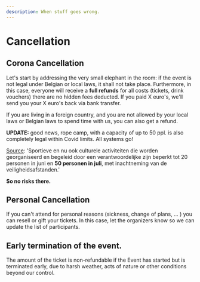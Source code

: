 ```yaml
---
description: When stuff goes wrong.
---
```


# Cancellation

## Corona Cancellation

Let's start by addressing the very small elephant in the room: if the event is not legal under Belgian or local laws, it shall not take place. Furthermore, in this case, everyone will receive a **full refunds** for all costs \(tickets, drink vouchers\) there are no hidden fees deducted. If you paid X euro's, we'll send you your X euro's back via bank transfer.

If you are living in a foreign country, and you are not allowed by your local laws or Belgian laws to spend time with us, you can also get a refund.

**UPDATE:** good news, rope camp, with a capacity of up to 50 ppl. is also completely legal within Covid limits. All systems go!

[Source](https://www.belgium.be/nl/corona): 'Sportieve en nu ook culturele activiteiten die worden georganiseerd en begeleid door een verantwoordelijke zijn beperkt tot 20 personen in juni en **50 personen in juli**, met inachtneming van de veiligheidsafstanden.'

**So no risks there.**

## Personal Cancellation

If you can't attend for personal reasons \(sickness, change of plans, ... \) you can resell or gift your tickets. In this case, let the organizers know so we can update the list of participants.

## Early termination of the event.

The amount of the ticket is non-refundable if the Event has started but is terminated early, due to harsh weather, acts of nature or other conditions beyond our control.

